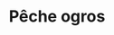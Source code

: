 ---
title: "Pêche ogros"
address: ""
postalCode: "75000"
city: "Paris"
label: "b"
when: 15/09/2019
description: ""
photos: "http://www.federation-peche-yonne.fr/galerie/0d0f10b665a4.jpg"
draft: false
important: true
association: "Asso2"
test: "0"

---
